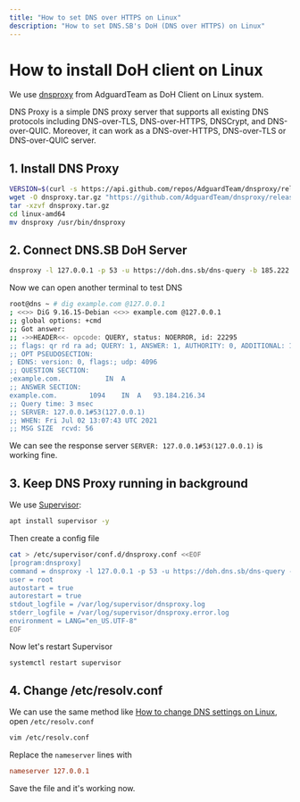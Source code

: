 ```yaml
---
title: "How to set DNS over HTTPS on Linux"
description: "How to set DNS.SB's DoH (DNS over HTTPS) on Linux"
---
```


# How to install DoH client on Linux

We use [dnsproxy](https://github.com/AdguardTeam/dnsproxy) from AdguardTeam as DoH Client on Linux system.

DNS Proxy is a simple DNS proxy server that supports all existing DNS protocols including DNS-over-TLS, DNS-over-HTTPS, DNSCrypt, and DNS-over-QUIC. Moreover, it can work as a DNS-over-HTTPS, DNS-over-TLS or DNS-over-QUIC server.

## 1. Install DNS Proxy

```bash
VERSION=$(curl -s https://api.github.com/repos/AdguardTeam/dnsproxy/releases/latest | grep tag_name | cut -d '"' -f 4) && echo "Latest AdguardTeam dnsproxy version is $VERSION"
wget -O dnsproxy.tar.gz "https://github.com/AdguardTeam/dnsproxy/releases/download/${VERSION}/dnsproxy-linux-amd64-${VERSION}.tar.gz"
tar -xzvf dnsproxy.tar.gz
cd linux-amd64
mv dnsproxy /usr/bin/dnsproxy
```

## 2. Connect DNS.SB DoH Server

```bash
dnsproxy -l 127.0.0.1 -p 53 -u https://doh.dns.sb/dns-query -b 185.222.222.222:53
```

Now we can open another terminal to test DNS

```bash
root@dns ~ # dig example.com @127.0.0.1
; <<>> DiG 9.16.15-Debian <<>> example.com @127.0.0.1
;; global options: +cmd
;; Got answer:
;; ->>HEADER<<- opcode: QUERY, status: NOERROR, id: 22295
;; flags: qr rd ra ad; QUERY: 1, ANSWER: 1, AUTHORITY: 0, ADDITIONAL: 1
;; OPT PSEUDOSECTION:
; EDNS: version: 0, flags:; udp: 4096
;; QUESTION SECTION:
;example.com.			IN	A
;; ANSWER SECTION:
example.com.		1094	IN	A	93.184.216.34
;; Query time: 3 msec
;; SERVER: 127.0.0.1#53(127.0.0.1)
;; WHEN: Fri Jul 02 13:07:43 UTC 2021
;; MSG SIZE  rcvd: 56
```

We can see the response server  `SERVER: 127.0.0.1#53(127.0.0.1)` is working fine.

## 3. Keep DNS Proxy running in background

We use [Supervisor](https://github.com/Supervisor/supervisor):

```bash
apt install supervisor -y
```
Then create a config file

```bash
cat > /etc/supervisor/conf.d/dnsproxy.conf <<EOF
[program:dnsproxy]
command = dnsproxy -l 127.0.0.1 -p 53 -u https://doh.dns.sb/dns-query -b 185.222.222.222:53
user = root
autostart = true
autorestart = true
stdout_logfile = /var/log/supervisor/dnsproxy.log
stderr_logfile = /var/log/supervisor/dnsproxy.error.log
environment = LANG="en_US.UTF-8"
EOF
```
Now let's restart Supervisor

```bash
systemctl restart supervisor
```
## 4. Change /etc/resolv.conf

We can use the same method like [How to change DNS settings on Linux](/guide/linux/), open `/etc/resolv.conf`

```bash
vim /etc/resolv.conf
```

Replace the `nameserver` lines with

```conf
nameserver 127.0.0.1
```
Save the file and it's working now.
